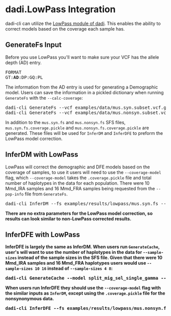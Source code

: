 # dadi.LowPass Integration

dadi-cli can utilize the [LowPass module of dadi](https://dadi.readthedocs.io/en/latest/user-guide/low-pass/). This enables the ability to correct models based on the coverage each sample has.

## GenerateFs Input

Before you use LowPass you'll want to make sure your VCF has the allele depth (AD) entry.
<pre>
FORMAT
GT:<b>AD</b>:DP:GQ:PL
</pre>
The information from the AD entry is used for generating a Demographic model. Users can save the information in a pickled dictionary when running `GenerateFs` with the `--calc-coverage`:
<pre>
dadi-cli GenerateFs --vcf examples/data/mus.syn.subset.vcf.gz --pop-info examples/data/mouse.popfile.txt --pop-ids Mmd_IRA Mmd_FRA --projections 4 8 --polarized --output examples/results/lowpass/mus.syn.fs <b>--calc-coverage</b>
dadi-cli GenerateFs --vcf examples/data/mus.nonsyn.subset.vcf.gz --pop-info examples/data/mouse.popfile.txt --pop-ids Mmd_IRA Mmd_FRA --projections 4 8 --polarized --output examples/results/lowpass/mus.nonsyn.fs <b>--calc-coverage</b>
</pre>
In addition to the `mus.syn.fs` and `mus.nonsyn.fs` SFS files, `mus.syn.fs.coverage.pickle` and `mus.nonsyn.fs.coverage.pickle` are generated. These files will be used for `InferDM` and `InferDFE` to preform the LowPass model correction.

## InferDM with LowPass

LowPass will correct the demographic and DFE models based on the coverage of samples, to use it users will need to use the `--coverage-model` flag, which `--coverage-model` takes the `.coverage.pickle` file and total number of haplotypes in the data for each population. There were 10 Mmd_IRA samples and 16 Mmd_FRA samples being requested from the `--pop-info` file from `GenerateFs`.
<pre>
dadi-cli InferDM --fs examples/results/lowpass/mus.syn.fs --model split_mig --p0 4.5 0.8 0.8 0.36 0.01 --lbounds 1e-5 1e-5 1e-5 1e-5 1e-5 --ubounds 10 10 1 10 1 --output-prefix examples/results/lowpass/mus.split_mig.lowpass --optimizations 20 --check-convergence 5 --grids 50 60 70 <b>--coverage-model examples/results/lowpass/mus.syn.fs.coverage.pickle 10 16<b>
</pre>

There are no extra parameters for the LowPass model correction, so results can look similar to non-LowPass corrected results.

## InferDFE with LowPass

InferDFE is largely the same as InferDM. When users run `GenerateCache`, user's will want to use the number of haplotypes in the data for `--sample-sizes` instead of the sample sizes in the SFS file. Given that there were 10 Mmd_IRA samples and 16 Mmd_FRA haplotypes users would use `--sample-sizes 10 16` instead of `--sample-sizes 4 8`:
<pre>
dadi-cli GenerateCache --model split_mig_sel_single_gamma <b>--sample-sizes 10 16</b> --grids 50 60 70 --gamma-pts 20 --gamma-bounds 1e-4 100 --demo-popt examples/results/lowpass/mus.split_mig.lowpass.InferDM.bestfits --output examples/results/lowpass/mus.1d.cache
</pre>

When users run InferDFE they should use the `--coverage-model` flag with the similar inputs as `InferDM`, except using the `.coverage.pickle` file for the nonsynonymous data.
<pre>
dadi-cli InferDFE --fs examples/results/lowpass/mus.nonsyn.fs --demo-popt examples/results/lowpass/mus.split_mig.lowpass.InferDM.bestfits --cache1d examples/results/lowpass/mus.1d.cache --pdf1d lognormal --ratio 2.31 --p0 1 1 0.01 --lbounds 1e-5 1e-5 1e-5 --ubounds 30 10 1 --optimizations 20 --check-convergence 5 --output-prefix examples/results/lowpass/mus.lognormal.lowpass <b>--coverage-model examples/results/lowpass/mus.nonsyn.fs.coverage.pickle 10 16</b>
</pre>